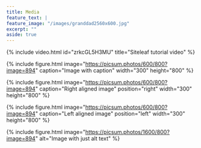 ```yaml
---
title: Media
feature_text: |
feature_image: "/images/granddad2560x600.jpg"
excerpt: ""
aside: true
---
```


{% include video.html id="zrkcGL5H3MU" title="Siteleaf tutorial video" %}

{% include figure.html image="https://picsum.photos/600/800?image=894" caption="Image with caption" width="300" height="800" %}

{% include figure.html image="https://picsum.photos/600/800?image=894" caption="Right aligned image" position="right" width="300" height="800" %}

{% include figure.html image="https://picsum.photos/600/800?image=894" caption="Left aligned image" position="left" width="300" height="800" %}

{% include figure.html image="https://picsum.photos/1600/800?image=894" alt="Image with just alt text" %}
